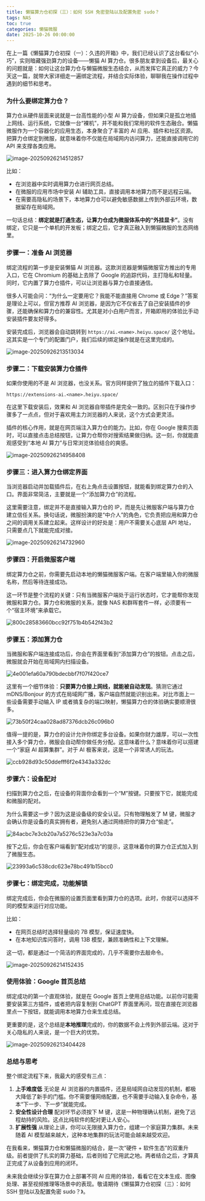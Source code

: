 ```yaml
---
title: 懒猫算力仓初探（三）：如何 SSH 免密登陆以及配置免密 sudo？
tags: NAS
toc: true
categories: 懒猫微服
date: 2025-10-26 00:00:00
---
```


在上一篇《懒猫算力仓初探（一）：久违的开箱》中，我们已经认识了这台看似“小巧”，实则暗藏强劲算力的设备——懒猫 AI 算力仓。很多朋友拿到设备后，最关心的问题就是：如何让这台算力仓与懒猫微服生态结合，从而发挥它真正的威力？今天这一篇，就带大家详细走一遍绑定流程，并结合实际体验，聊聊我在操作过程中遇到的细节和思考。

### 为什么要绑定算力仓？

算力仓从硬件层面来说就是一台高性能的小型 AI 算力设备，但如果只是孤立地插上网线、运行系统，它就像一台“裸机”，并不能和我们常用的软件生态融合。懒猫微服作为一个容器化的应用生态，本身聚合了丰富的 AI 应用、插件和社区资源。把算力仓绑定到微服，就意味着你不仅能在局域网内访问算力，还能直接调用它的 API 来支撑各类应用。

<!-- more -->

![image-20250926214512857](https://raw.githubusercontent.com/cloudsmithy/picgo-imh/master/image-20250926214512857.png)

比如：

- 在浏览器中实时调用算力仓进行网页总结。
- 在微服的应用市场中安装 AI 辅助工具，直接调用本地算力而不是远程云端。
- 在需要高隐私的场景下，本地算力仓可以避免敏感数据上传到外部云环境，数据留存在局域网。

一句话总结：**绑定就是打通生态，让算力仓成为微服体系中的“外挂显卡”**。没有绑定，它只是一个单机的开发板；绑定之后，它才真正融入到懒猫微服的生态网络里。

### 步骤一：准备 AI 浏览器

绑定流程的第一步是安装懒猫 AI 浏览器。这款浏览器是懒猫微服官方推出的专用入口，它在 Chromium 的基础上去除了 Google 的追踪代码，主打隐私和轻量。同时，它内置了算力仓插件，可以让浏览器与算力仓直接通信。

很多人可能会问：“为什么一定要用它？我能不能直接用 Chrome 或 Edge？”答案是理论上可以，但官方推荐 AI 浏览器，是因为它不仅省去了自己安装插件的步骤，还能确保和算力仓的兼容性。尤其是对小白用户而言，开箱即用的体验比手动安装插件要友好得多。

安装完成后，浏览器会自动跳转到 `https://ai.<name>.heiyu.space/` 这个地址。这其实是一个专门的配置门户，我们后续的绑定操作就是在这里完成的。

![image-20250926213513034](https://raw.githubusercontent.com/cloudsmithy/picgo-imh/master/image-20250926213513034.png)

### 步骤二：下载安装算力仓插件

如果你使用的不是 AI 浏览器，也没关系。官方同样提供了独立的插件下载入口：

```
https://extensions-ai.<name>.heiyu.space/
```

在这里下载安装后，效果和 AI 浏览器自带插件是完全一致的。区别只在于操作步骤多了一点点，但对于喜欢用主力浏览器的人来说，这个方式会更灵活。

插件的核心作用，就是在网页端注入算力仓的能力。比如，你在 Google 搜索页面时，可以直接点击总结按钮，让算力仓帮你对搜索结果做归纳。这一刻，你就能直观感受到“本地 AI 算力”与日常浏览体验结合的爽感。

![image-20250926214958408](https://raw.githubusercontent.com/cloudsmithy/picgo-imh/master/image-20250926214958408.png)

### 步骤三：进入算力仓绑定界面

当浏览器启动并加载插件后，在右上角点击设置按钮，就能看到绑定算力仓的入口。界面非常简洁，主要就是一个“添加算力仓”的流程。

这里需要注意，绑定并不是直接输入算力仓的 IP，而是先让微服客户端与算力仓建立信任关系。换句话说，微服扮演的是“中介人”的角色，它负责把应用和算力仓之间的调用关系建立起来。这样设计的好处是：用户不需要关心底层 API 地址，只需要点几下就能完成对接。

![image-20250926214732960](https://raw.githubusercontent.com/cloudsmithy/picgo-imh/master/image-20250926214732960.png)

### 步骤四：开启微服客户端

绑定算力仓之前，你需要先启动本地的懒猫微服客户端。在客户端里输入你的微服名称，然后等待连接成功。

这一环节是整个流程的关键：只有当微服客户端处于运行状态时，它才能帮你发现微服和算力仓。算力仓和微服的关系，就像 NAS 和群晖套件一样，必须要有一个“宿主环境”来承载它。

![800c28583660bcc92f751b4b542f43b2](https://raw.githubusercontent.com/cloudsmithy/picgo-imh/master/800c28583660bcc92f751b4b542f43b2.png)

### 步骤五：添加算力仓

当微服和客户端连接成功后，你会在界面里看到“添加算力仓”的按钮。点击之后，微服就会开始在局域网内扫描设备。

![4e001efa60a790bdecbbf7f07f420ce7](https://raw.githubusercontent.com/cloudsmithy/picgo-imh/master/4e001efa60a790bdecbbf7f07f420ce7.png)

这里有一个细节体验：**只要算力仓接上网线，就能被自动发现**。猜测它通过 mDNS/Bonjour 的方式在局域网广播，客户端自然就能识别出来。对比市面上一些设备需要手动输入 IP 或者搞复杂的端口映射，懒猫算力仓的体验确实要顺滑很多。

![73b50f24caa028ad87376dcb26c096b0](https://raw.githubusercontent.com/cloudsmithy/picgo-imh/master/73b50f24caa028ad87376dcb26c096b0.png)

值得一提的是，算力仓的设计允许你绑定多台设备。如果你财力雄厚，可以一次性接入多个算力仓，微服会自动帮你做任务分配。这意味着什么？意味着你可以搭建一个“家庭 AI 超算集群”。对于 AI 极客来说，这是一个非常诱人的玩法。

![ccb928d93c50ddefff6f2e4343a332dc](https://raw.githubusercontent.com/cloudsmithy/picgo-imh/master/ccb928d93c50ddefff6f2e4343a332dc.png)

### 步骤六：设备配对

扫描到算力仓之后，在设备的背面你会看到一个“M”按键。只要按下它，就能完成和微服的配对。

为什么需要这一步？因为这是设备级的安全认证。只有物理触发了 M 键，微服才会确认你是设备的真实拥有者，避免别人通过网络把你的算力仓“偷走”。

![84acbc7e3cb20a7a5276c523e3a7c03a](https://raw.githubusercontent.com/cloudsmithy/picgo-imh/master/84acbc7e3cb20a7a5276c523e3a7c03a.png)

按下之后，你会在客户端看到“配对成功”的提示，这意味着你的算力仓正式加入到了微服生态。

![23993a6c538cdc623e78bc491b15bcc0](https://raw.githubusercontent.com/cloudsmithy/picgo-imh/master/23993a6c538cdc623e78bc491b15bcc0.png)

### 步骤七：绑定完成，功能解锁

绑定完成后，你会在微服的设置页面里看到算力仓的选项。此时，你就可以选择不同的模型来运行对应功能。

比如：

- 在网页总结时选择轻量级的 7B 模型，保证速度快。
- 在本地知识库问答时，调用 13B 模型，兼顾准确性和上下文理解。

这一切，都是通过一个简洁的界面完成的，几乎不需要你去敲命令。

![image-20250926214152435](https://raw.githubusercontent.com/cloudsmithy/picgo-imh/master/image-20250926214152435.png)

### 使用体验：Google 首页总结

绑定成功的第一个直观体验，就是在 Google 首页上使用总结功能。以前你可能需要安装第三方插件，或者把内容复制到 ChatGPT 界面里再问，现在直接在浏览器里点一下按钮，就能调用本地算力仓来生成总结。

更重要的是，这个总结是**本地推理**完成的，你的数据不会上传到外部云端。这对于关心隐私的人来说，是一个巨大的优势。

![image-20250926213404428](https://raw.githubusercontent.com/cloudsmithy/picgo-imh/master/image-20250926213404428.png)

### 总结与思考

整个绑定流程下来，我最大的感受有三点：

1. **上手难度低**
   无论是 AI 浏览器的内置插件，还是局域网自动发现的机制，都极大降低了新手的门槛。你不需要懂网络配置，也不需要手动输入复杂命令，基本“下一步、下一步”就能完成。
2. **安全性设计合理**
   配对环节必须按下 M 键，这是一种物理确认机制，避免了远程劫持的风险。这点比纯软件的配对更让人安心。
3. **扩展性强**
   从理论上讲，你可以无限接入算力仓，组建一个家庭算力集群。未来随着 AI 模型越来越大，这种本地集群的玩法可能会越来越受欢迎。

在我看来，懒猫算力仓和懒猫微服的结合，是一次“硬件 + 软件生态”的双重升级。前者提供了扎实的算力基础，后者则给了它用武之地。两者结合之后，才算真正完成了从设备到应用的闭环。

未来我会继续分享在算力仓上部署不同 AI 应用的体验，看看它在文本生成、图像处理、甚至视频推理等场景中的表现。敬请期待《懒猫算力仓初探（三）：如何 SSH 登陆以及配置免密 sudo？》。
